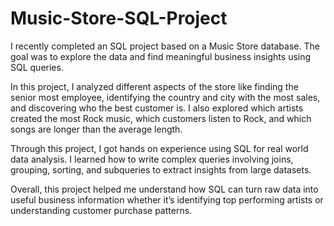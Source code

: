 # Music-Store-SQL-Project
I recently completed an SQL project based on a Music Store database. The goal was to explore the data and find meaningful business insights using SQL queries.

In this project, I analyzed different aspects of the store like finding the senior most employee, identifying the country and city with the most sales, and discovering who the best customer is. I also explored which artists created the most Rock music, which customers listen to Rock, and which songs are longer than the average length.

Through this project, I got hands on experience using SQL for real world data analysis. I learned how to write complex queries involving joins, grouping, sorting, and subqueries to extract insights from large datasets.

Overall, this project helped me understand how SQL can turn raw data into useful business information whether it’s identifying top performing artists or understanding customer purchase patterns.
